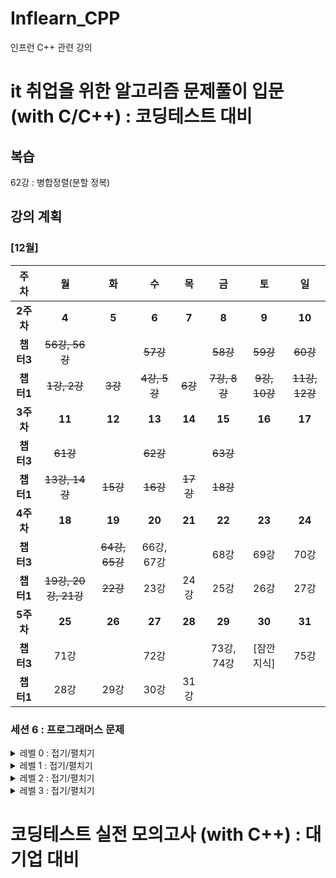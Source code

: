 # Inflearn_CPP
인프런 C++ 관련 강의

# it 취업을 위한 알고리즘 문제풀이 입문 (with C/C++) : 코딩테스트 대비
## 복습
62강 : 병합정렬(분할 정복)
## 강의 계획
### [12월]
|주차|월|화|수|목|금|토|일|
|:--:|:--:|:--:|:--:|:--:|:--:|:--:|:--:|
|**2주차**|**4**|**5**|**6**|**7**|**8**|**9**|**10**|
|**챕터3**|~~56강, 56강~~||~~57강~~||~~58강~~|~~59강~~|~~60강~~|
|**챕터1**|~~1강, 2강~~|~~3강~~|~~4강, 5강~~|~~6강~~|~~7강, 8강~~|~~9강, 10강~~|~~11강, 12강~~|
|**3주차**|**11**|**12**|**13**|**14**|**15**|**16**|**17**|
|**챕터3**|~~61강~~||~~62강~~||~~63강~~|||
|**챕터1**|~~13강, 14강~~|~~15강~~|~~16강~~|~~17강~~|~~18강~~|||
|**4주차**|**18**|**19**|**20**|**21**|**22**|**23**|**24**|
|**챕터3**||~~64강, 65강~~|66강, 67강||68강|69강|70강|
|**챕터1**|~~19강, 20강, 21강~~|~~22강~~|23강|24강|25강|26강|27강|
|**5주차**|**25**|**26**|**27**|**28**|**29**|**30**|**31**|
|**챕터3**|71강||72강||73강, 74강|[잠깐 지식]|75강|
|**챕터1**|28강|29강|30강|31강||||


### 세션 6 : 프로그래머스 문제

<details>
<summary> 레벨 0 : 접기/펼치기</summary>

|no|level|name|solution|link|
|--|-----|----|--------|----|
|1|[레벨0]|공백으로 구분하기 1|split() 함수 쓰기|
|2|[레벨0]|공백으로 구분하기 2|split() 함수 쓰기|
|3|[레벨0]|X 사이의 개수|문자열 탐색|
|4|[레벨0]|전국대회 선발고사|좌표정렬|
|5|[레벨0]|배열의 원소 삭제하기|셋 자료구조|
|6|[레벨0]|정수를 나선형으로 배치하기|시뮬레이션, 구현|
|7|[레벨0]|OX 퀴즈|split() 함수 사용|
|8|[레벨0]|한 번만 등장한 문자|해시|
|9|[레벨0]|안전지대|8방향 탐색 시뮬레이션|
|10|[레벨0]|최빈값 구하기|해시|

</details>

<details>
<summary> 레벨 1 : 접기/펼치기</summary>

|no|level|name|solution|link|
|--|-----|----|--------|----|
|11|[레벨1]|달리기 경주|해시|
|12|[레벨1]|추억 점수|해시|
|13|[레벨1]|공원 산책|방향탐색 시뮬레이션|
|14|[레벨1]|바탕화면 정리|2차원 배열탐색|
|15|[레벨1]|덧칠하기|그리디|
|16|[레벨1]|대충 만든 자판|해시|
|17|[레벨1]|햄버거만들기|스택|
|18|[레벨1]|삼총사|3중for|
|19|[레벨1]|숫자짝꿍|해시|
|20|[레벨1]|성격유형 검사하기|해시|
|21|[레벨1]|신고결과받기|해시|
|22|[레벨1]|없는 숫자 더하기|해시|
|23|[레벨1]|신규 아이디 추천|정규식 사용|
|24|[레벨1]|키패드누르기|시뮬레이션 구현|
|25|[레벨1]|크레인 인형뽑기 게임|시뮬레이션, 스택|
|26|[레벨1]|체육복|그리디|
|27|[레벨1]|완주하지 못한 선수|해시|

</details>

<details>
<summary> 레벨 2 : 접기/펼치기</summary>

|no|level|name|solution|link|
|--|-----|----|--------|----|
|28|[레벨2]|요격시스템|그리디|
|29|[레벨2]|연속된 부분 수열의 합|슬라이딩 윈도우(two pointers)|
|30|[레벨2]|과제 진행하기|스택, 우선순위큐 사용|
|31|[레벨2]|광물캐기|DFS를 이용한 완전탐색|
|32|[레벨2]|리코쳇 로봇|BFS(너비 우선 탐색)|
|33|[레벨2]|미로탈출|BFS|
|34|[레벨2]|호텔 대실|정열, 우선순위 큐|
|35|[레벨2]|무인도 여행|DFS 블러드 필|
|36|[레벨2]|뒤에 있는 큰 수 찾기|스택|
|37|[레벨2]|시소짝꿍|이진탐색|
|38|[레벨2]|택배 배달과 수거하기|시뮬레이션, 구현|
|39|[레벨2]|이모티콘 할인행사|DFS|
|40|[레벨2]|마법의 엘리베이터|그리디|
|41|[레벨2]|디펜스 게임|이진탐색|
|42|[레벨2]|점 찍기|이진탐색|
|43|[레벨2]|귤 고르기|해시, 정렬, 그리디|
|44|[레벨2]|택배상자|스택|
|45|[레벨2]|혼자 놀기의 달인|유니온 앤 파인드|
|46|[레벨2]|할인행사|3중 for|
|47|[레벨2]|두 큐 합 같게 만들기|큐|
|48|[레벨2]|양궁 대회|DFS|
|49|[레벨2]|주차 요금 계산|해싱|
|50|[레벨2]|피로도|순열(DFS)|
|51|[레벨2]|전력망을 둘로 나누기|그래프|
|52|[레벨2]|빛의 경로 사이클|BFS|
|53|[레벨2]|거리두기 확인하기|시뮬레이션, 구현|
|54|[레벨2]|괄호 회전하기|스택|
|55|[레벨2]|순위검색|결정알고리즘|
|56|[레벨2]|메뉴 리뉴얼|조합(DFS)|
|57|[레벨2]|튜플|set, 정렬|
|58|[레벨2]|문자열 압축|DFS|
|59|[레벨2]|스킬트리|큐|
|60|[레벨2]|타켓 넘버|DFS|
|61|[레벨2]|구명보트|그리디|
|62|[레벨2]|큰 수 만들기|그리디, 스택|
|63|[레벨2]|소수 찾기|DFS|
|64|[레벨2]|프로세스|우선순위 큐|
|65|[레벨2]|기능개발|큐|
|66|[레벨2]|주식가격|스택|
|67|[레벨2]|다리르 지나는 트럭|큐|
|68|[레벨2]|캐시|구현|
|69|[레벨2]|프렌즈4블록|구현|
|70|[레벨2]|배달|다익스트라|
|71|[레벨2]|가장 큰 정사각형|다이나믹|
|72|[레벨2]|게임 맵 최단거리|BFS|
|73|[레벨2]|단체 사진 찍기|DFS|

</details>

<details>
<summary> 레벨 3 : 접기/펼치기</summary>

|no|level|name|solution|link|
|--|-----|----|--------|----|
|74|[레벨3]|숫자 타자 대회|top down 다이나믹
|75|[레벨3]|등대|DFS
|76|[레벨3]|부대 복귀|다익스트라
|77|[레벨3]|2차원 동전 뒤집기|시뮬레이션
|78|[레벨3]|고고학 최고의 발견|DFS
|79|[레벨3]|카운트 다운|다이나믹
|80|[레벨3]|등산코스 정하기|다익스트라
|81|[레벨3]|코딩 테스트 공부|다이나믹
|82|[레벨3]|사라진 발판|DFS
|83|[레벨3]|파괴되지 않은 건물|시뮬레이션
|84|[레벨3]|양과 늑대|DFS
|85|[레벨3]|아이템 줍기|BFS
|86|[레벨3]|공 이동 시뮬레이션|시뮬레이션
|87|[레벨3]|금과 은 운반하기|이진탐색
|88|[레벨3]|퍼즐 조각 채우기|구현, BFS  
|89|[레벨3]|다단계 칫솔 판매|트리, 해시
|90|[레벨3]|모두 0으로 만들기|트리, DFS
|91|[레벨3]|카드 짝 맞추기|DFS, BFS
|92|[레벨3]|광고삽입|시간파싱
|93|[레벨3]|합승 택시 요금|플로이드워샬
|94|[레벨3]|풍선 터트리기|구현
|95|[레벨3]|경주로 건설|BFS
|96|[레벨3]|보석 쇼핑|슬라이딩 윈도우, two pointers
|97|[레벨3]|블록 이동하기|BFS, 시뮬레이션
|98|[레벨3]|외벽 점검|DFS
|99|[레벨3]|기둥과 보 설치|구현
|100|[레벨3]|순위|플로이드 워샬
|101|[레벨3]|가장 먼 노드|다익스트라
|102|[레벨3]|입국심사|이진탐색
|103|[레벨3]|여행경로|DFS
|104|[레벨3]|네트워크|DFS
|105|[레벨3]|정수 삼각형|다이나믹
|106|[레벨3]|단속카메라|그리디
|107|[레벨3]|섬 연결하기|크루스칼
|108|[레벨3]|기지국 설치|그리디
|109|[레벨3]|스티커 모으기(2)|다이나믹
|110|[레벨3]|가장 긴 팰린드롬 -구현
|111|[레벨3]|보행자 천국|다이나믹

</details>



# 코딩테스트 실전 모의고사 (with C++) : 대기업 대비


